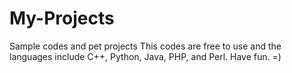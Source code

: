 # My-Projects
Sample codes and pet projects
This codes are free to use and the languages include C++, Python, Java, PHP, and Perl. 
Have fun. =)
